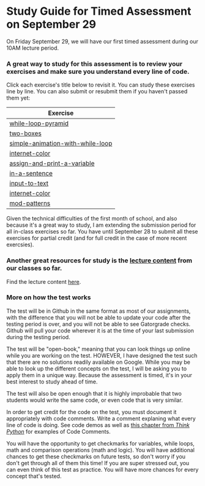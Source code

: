 # Study Guide for Timed Assessment on September 29

On Friday September 29, we will have our first timed assessment during our 10AM lecture period. 

### A great way to study for this assessment is to review your exercises and make sure you understand every line of code.

Click each exercise's title below to revisit it. You can study these exercises line by line. You can also submit or resubmit them if you haven't passed them yet: 

| Exercise | 
 |---| 
| [while-loop-pyramid](https://classroom.github.com/a/xWzVw3en) | 
| [two-boxes](https://classroom.github.com/a/IKa0spAE) | 
| [simple-animation-with-while-loop](https://classroom.github.com/a/c9ySNs2p) | 
| [internet-color](https://classroom.github.com/a/Ji2_ZjjQ) | 
| [assign-and-print-a-variable](https://classroom.github.com/a/EXG71VKd) | 
| [in-a-sentence](https://classroom.github.com/a/w5aouzXx) | 
| [input-to-text](https://classroom.github.com/a/jFzZ-fAX) | 
| [internet-color](https://classroom.github.com/a/Ji2_ZjjQ) | 
| [mod-patterns](https://classroom.github.com/a/Ou8wl27D) | 

Given the technical difficulties of the first month of school, and also because it's a great way to study, I am extending the submission period for all in-class exercises so far. You have until September 28 to submit all these exercises for partial credit (and for full credit in the case of more recent exercsies).

### Another great resources for study is the [lecture content](https://github.com/allegheny-college-cmpsc-100-fall-2023/course-materials/blob/main/lecture-content/lecture-links.md) from our classes so far. 

Find the lecture content [here](https://github.com/allegheny-college-cmpsc-100-fall-2023/course-materials/blob/main/lecture-content/lecture-links.md).

### More on how the test works

The test will be in Github in the same format as most of our assignments, with the difference that you will not be able to update your code after the testing period is over, and you will not be able to see Gatorgrade checks. Github will pull your code wherever it is at the time of your last submission during the testing period. 

The test will be "open-book," meaning that you can look things up online while you are working on the test. HOWEVER, I have designed the test such that there are no solutions readily available on Google. While you may be able to look up the different concepts on the test, I will be asking you to apply them in a unique way. Because the assessment is timed, it's in your best interest to study ahead of time. 

The test will also be open enough that it is highly improbable that two students would write the same code, or even code that is very similar. 

In order to get credit for the code on the test, you must document it appropriately with code comments. Write a comment explaning what every line of code is doing. See code demos as well as [this chapter from <em>Think Python</em>](https://greenteapress.com/thinkpython2/html/thinkpython2003.html#sec22) for examples of Code Comments.

You will have the opportunity to get checkmarks for variables, while loops, math and comparison operations (math and logic). You will have additional chances to get these checkmarks on future tests, so don't worry if you don't get through all of them this time! If you are super stressed out, you can even think of this test as practice. You will have more chances for every concept that's tested. 